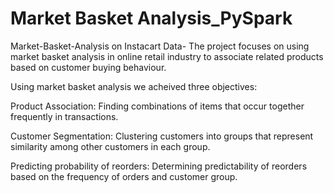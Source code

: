 # Market Basket Analysis_PySpark

 Market-Basket-Analysis on Instacart Data- The project focuses on using market basket analysis in online retail industry to associate related products based on customer buying behaviour.

Using market basket analysis we acheived three objectives:

Product Association: Finding combinations of items that occur together frequently in transactions.

Customer Segmentation: Clustering customers into groups that represent similarity among other customers in each group.

Predicting probability of reorders: Determining predictability of reorders based on the frequency of orders and customer group.

